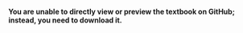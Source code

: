 **You are unable to directly view or preview the textbook on GitHub; instead, you need to download it.**
